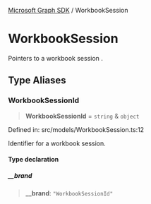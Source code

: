 [Microsoft Graph SDK](README.md) / WorkbookSession

# WorkbookSession

Pointers to a workbook session .

## Type Aliases

### WorkbookSessionId

> **WorkbookSessionId** = `string` & `object`

Defined in: src/models/WorkbookSession.ts:12

Identifier for a workbook session.

#### Type declaration

##### \_\_brand

> **\_\_brand**: `"WorkbookSessionId"`
